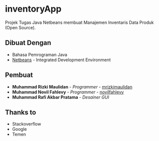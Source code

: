 # inventoryApp
Projek Tugas Java Netbeans membuat Manajemen Inventaris Data Produk (Open Source).

## Dibuat Dengan
* Bahasa Pemrograman Java
* [Netbeans](https://netbeans.org/) - Integrated Development Environment

## Pembuat
* **Muhammad Rizki Maulidan** - *Programmer* - [mrizkimaulidan](https://github.com/mrizkimaulidan)
* **Muhammad Novil Fahlevy** - *Programmer* - [novilfahlevy](https://github.com/novilfahlevy)
* **Muhammad Rafi Akbar Pratama** - *Desainer GUI*

## Thanks to
* Stackoverflow
* Google
* Temen
